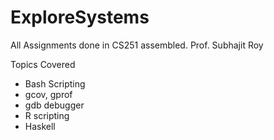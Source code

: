# ExploreSystems

All Assignments done in CS251 assembled.
Prof. Subhajit Roy

Topics Covered 
- Bash Scripting
- gcov, gprof
- gdb debugger
- R scripting
- Haskell
